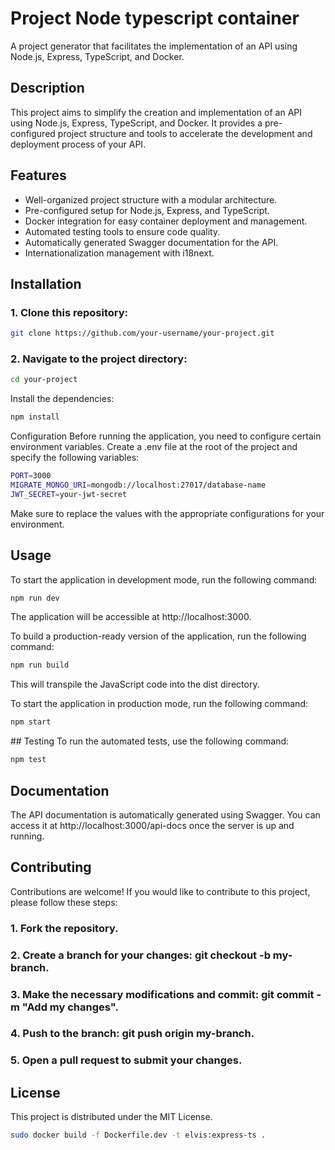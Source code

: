# Project Node typescript container
A project generator that facilitates the implementation of an API using Node.js, Express, TypeScript, and Docker.

## Description
This project aims to simplify the creation and implementation of an API using Node.js, Express, TypeScript, and Docker. It provides a pre-configured project structure and tools to accelerate the development and deployment process of your API.

## Features
- Well-organized project structure with a modular architecture.
- Pre-configured setup for Node.js, Express, and TypeScript.
- Docker integration for easy container deployment and management.
- Automated testing tools to ensure code quality.
- Automatically generated Swagger documentation for the API.
- Internationalization management with i18next.
## Installation
### 1. Clone this repository:

```bash
git clone https://github.com/your-username/your-project.git
```

### 2. Navigate to the project directory:

```bash
cd your-project
```

Install the dependencies:

```bash
npm install
```
Configuration
Before running the application, you need to configure certain environment variables. Create a .env file at the root of the project and specify the following variables:

```bash
PORT=3000
MIGRATE_MONGO_URI=mongodb://localhost:27017/database-name
JWT_SECRET=your-jwt-secret
```
Make sure to replace the values with the appropriate configurations for your environment.

## Usage
To start the application in development mode, run the following command:

```bash
npm run dev
```
The application will be accessible at http://localhost:3000.

To build a production-ready version of the application, run the following command:

```bash
npm run build
```
This will transpile the JavaScript code into the dist directory.

To start the application in production mode, run the following command:

```bash
npm start
```
## Testing
To run the automated tests, use the following command:

```bash
npm test
```
## Documentation
The API documentation is automatically generated using Swagger. You can access it at http://localhost:3000/api-docs once the server is up and running.

## Contributing
Contributions are welcome! If you would like to contribute to this project, please follow these steps:

### 1. Fork the repository.
### 2. Create a branch for your changes: git checkout -b my-branch.
### 3. Make the necessary modifications and commit: git commit -m "Add my changes".
### 4. Push to the branch: git push origin my-branch.
### 5. Open a pull request to submit your changes.

## License
This project is distributed under the MIT License.
```bash
sudo docker build -f Dockerfile.dev -t elvis:express-ts .
```
